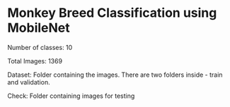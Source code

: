 # Monkey Breed Classification using MobileNet

Number of classes: 10

Total Images: 1369

Dataset: Folder containing the images. There are two folders inside - train and validation.

Check: Folder containing images for testing
